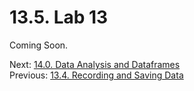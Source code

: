 # 13.5. Lab 13

Coming Soon.

Next: [14.0. Data Analysis and Dataframes](../CH14/14.0.%20Data%20Analysis%20and%20Dataframes.md)<br>
Previous: [13.4. Recording and Saving Data](13.4.%20Recording%20and%20Saving%20Data.md)
